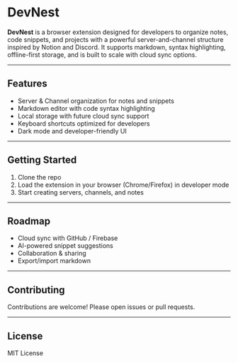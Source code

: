 # DevNest

**DevNest** is a browser extension designed for developers to organize notes, code snippets, and projects with a powerful server-and-channel structure inspired by Notion and Discord. It supports markdown, syntax highlighting, offline-first storage, and is built to scale with cloud sync options.

---

## Features

- Server & Channel organization for notes and snippets  
- Markdown editor with code syntax highlighting  
- Local storage with future cloud sync support  
- Keyboard shortcuts optimized for developers  
- Dark mode and developer-friendly UI  

---

## Getting Started

1. Clone the repo  
2. Load the extension in your browser (Chrome/Firefox) in developer mode  
3. Start creating servers, channels, and notes  

---

## Roadmap

- Cloud sync with GitHub / Firebase  
- AI-powered snippet suggestions  
- Collaboration & sharing  
- Export/import markdown  

---

## Contributing

Contributions are welcome! Please open issues or pull requests.

---

## License

MIT License
